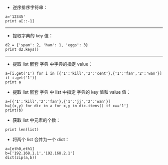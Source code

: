 - 逆序排序字符串：

```
a='12345'
print a[::-1]
```
***

- 提取字典的 key 值：

```
d2 = {'spam': 2, 'ham': 1, 'eggs': 3}
print d2.keys()
```
***

- 提取 list 嵌套 字典 中字典的指定 value：


```
a=[i.get('1') for i in [{'1':'kill','2':'cent'},{'1':'fan','2':'wan'}] if i.get('1')]
print a
```

- 提取 list 嵌套 字典 中 list 中指定 字典的 key 值和 value 值：

```
a=[{'1':'kill','2':'fan'},{'1':'jj','2':'wan'}]
b=[(x,y) for dic in a for x,y in dic.items() if x=='1']
print(b)
```

- 获取 list 中元素的个数：

```
print len(list)
```

- 将两个 list 合并为一个 dict：

```
a=[eth0,eth1]
b=['192.168.1.1','192.168.2.1']
dict(zip(a,b))
```